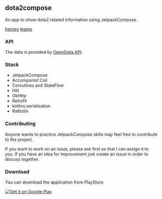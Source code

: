 ## dota2compose

An app to show dota2 related information using JetpackCompose.

[heroes](https://user-images.githubusercontent.com/33685811/120830475-d240ec80-c55e-11eb-93c7-77d81263a045.png)
[teams](https://user-images.githubusercontent.com/33685811/120830471-d1a85600-c55e-11eb-9f0b-9aef941eea68.png)

### API

The data is provided by [OpenDota API](https://docs.opendota.com/).

### Stack

- JetpackCompose
- Accompanist Coil
- Coroutines and StateFlow
- Hilt
- OkHttp
- Retrofit
- kotlinx.serialization
- RxKotlin

### Contributing

Anyone wants to practice JetpackCompose skills may feel free to contribute to the project.

If you want to work on an issue, please ask first so that I can assign it to you. If you have an idea for improvement just create an issue in order to discuss together. 

### Download

You can download the application from PlayStore.

<a href="https://play.google.com/store/apps/details?id=me.ilker.dota2compose"><img alt="Get it on Google Play" src="https://play.google.com/intl/en_us/badges/static/images/badges/en_badge_web_generic.png"/></a>
